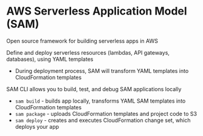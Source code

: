 # AWS Serverless Application Model (SAM)

Open source framework for building serverless apps in AWS

Define and deploy serverless resources (lambdas, API gateways, databases), using YAML templates
- During deployment process, SAM will transform YAML templates into CloudFormation templates

SAM CLI allows you to build, test, and debug SAM applications locally
- `sam build` - builds app locally, transforms YAML SAM templates into CloudFormation templates
- `sam package` - uploads CloudFormation templates and project code to S3
- `sam deploy` - creates and executes CloudFormation change set, which deploys your app
